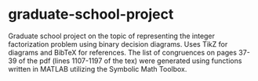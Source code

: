 # graduate-school-project
Graduate school project on the topic of representing the integer factorization problem using binary decision diagrams. Uses TikZ for diagrams and BibTeX for references. The list of congruences on pages 37-39 of the pdf (lines 1107-1197 of the tex) were generated using functions written in MATLAB utilizing the Symbolic Math Toolbox.
